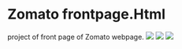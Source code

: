# Zomato frontpage.Html
 project of front page of Zomato webpage.
<img src="zomato0.1">
<img src="zomato1.1">
<img src="zomato2.1">
